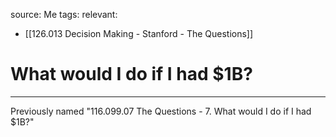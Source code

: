 source: Me
tags:
relevant:
- [[126.013 Decision Making - Stanford - The Questions]]

# What would I do if I had $1B?

---
Previously named "116.099.07 The Questions - 7. What would I do if I had $1B?"
